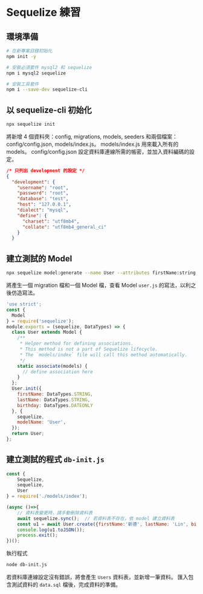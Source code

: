 # Sequelize 練習

## 環境準備

``` bash
# 在新專案目錄初始化
npm init -y

# 安裝必須套件 mysql2 和 sequelize
npm i mysql2 sequelize

# 安裝工具套件
npm i --save-dev sequelize-cli
```

## 以 sequelize-cli 初始化

``` bash
npx sequelize init
```

將新增 4 個資料夾：config, migrations, models, seeders 和兩個檔案：config/config.json, models/index.js。
models/index.js 用來載入所有的 models。
config/config.json 設定資料庫連線所需的帳密，並加入資料編碼的設定。

``` json
/* 只列出 development 的設定 */
{
  "development": {
    "username": "root",
    "password": "root",
    "database": "test",
    "host": "127.0.0.1",
    "dialect": "mysql",
    "define": {
      "charset": "utf8mb4",
      "collate": "utf8mb4_general_ci" 
    }
  }
```

## 建立測試的 Model

``` bash
npx sequelize model:generate --name User --attributes firstName:string,lastName:string,birthday:dateOnly
```

將產生一個 migration 檔和一個 Model 檔，查看 Model ```user.js``` 的寫法，以利之後仿造寫法。

``` js
'use strict';
const {
  Model
} = require('sequelize');
module.exports = (sequelize, DataTypes) => {
  class User extends Model {
    /**
     * Helper method for defining associations.
     * This method is not a part of Sequelize lifecycle.
     * The `models/index` file will call this method automatically.
     */
    static associate(models) {
      // define association here
    }
  };
  User.init({
    firstName: DataTypes.STRING,
    lastName: DataTypes.STRING,
    birthday: DataTypes.DATEONLY
  }, {
    sequelize,
    modelName: 'User',
  });
  return User;
};
```

## 建立測試的程式 ```db-init.js```

``` js
const {
    Sequelize,
    sequelize,
    User
} = require('./models/index');

(async ()=>{
    // 資料表變更時，請手動刪除資料表
    await sequelize.sync();  // 若資料表不存在，依 model 建立資料表
    const u1 = await User.create({firstName:'新德', lastName: 'Lin', birthday: '1999-12-12'});
    console.log(u1.toJSON());
    process.exit();
})();
```

執行程式

``` bash
node db-init.js
```

若資料庫連線設定沒有錯誤，將會產生 ```Users``` 資料表，並新增一筆資料。
匯入包含測試資料的 ```data.sql``` 檔後，完成資料的準備。
